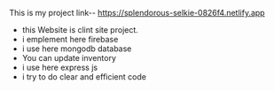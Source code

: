 This is my project link--  https://splendorous-selkie-0826f4.netlify.app


* this Website is clint site project.
* i emplement here firebase
* i use here mongodb database
* You can update inventory 
* i use here express js
* i try to do clear and efficient code
